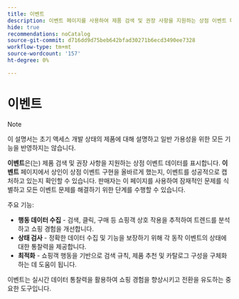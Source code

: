 ```yaml
---
title: 이벤트
description: 이벤트 페이지를 사용하여 제품 검색 및 권장 사항을 지원하는 상점 이벤트 데이터를 확인하십시오.
hide: true
recommendations: noCatalog
source-git-commit: d716dd9d75beb642bfad30271b6ecd3490ee7328
workflow-type: tm+mt
source-wordcount: '157'
ht-degree: 0%

---
```


# 이벤트

>[!NOTE]
>
>이 설명서는 초기 액세스 개발 상태의 제품에 대해 설명하고 일반 가용성을 위한 모든 기능을 반영하지는 않습니다.

**이벤트**&#x200B;은(는) 제품 검색 및 권장 사항을 지원하는 상점 이벤트 데이터를 표시합니다. **이벤트** 페이지에서 상인이 상점 이벤트 구현을 올바르게 했는지, 이벤트를 성공적으로 캡처하고 있는지 확인할 수 있습니다. 판매자는 이 페이지를 사용하여 잠재적인 문제를 식별하고 모든 이벤트 문제를 해결하기 위한 단계를 수행할 수 있습니다.

주요 기능:

- **행동 데이터 수집** - 검색, 클릭, 구매 등 쇼핑객 상호 작용을 추적하여 트렌드를 분석하고 쇼핑 경험을 개선합니다.
- **상태 검사** - 정확한 데이터 수집 및 기능을 보장하기 위해 각 동작 이벤트의 상태에 대한 통찰력을 제공합니다. &#x200B;
- **최적화** - 쇼핑객 행동을 기반으로 검색 규칙, 제품 추천 및 카탈로그 구성을 구체화하는 데 도움이 됩니다. &#x200B;

이벤트는 실시간 데이터 통찰력을 활용하여 쇼핑 경험을 향상시키고 전환을 유도하는 중요한 도구입니다.

